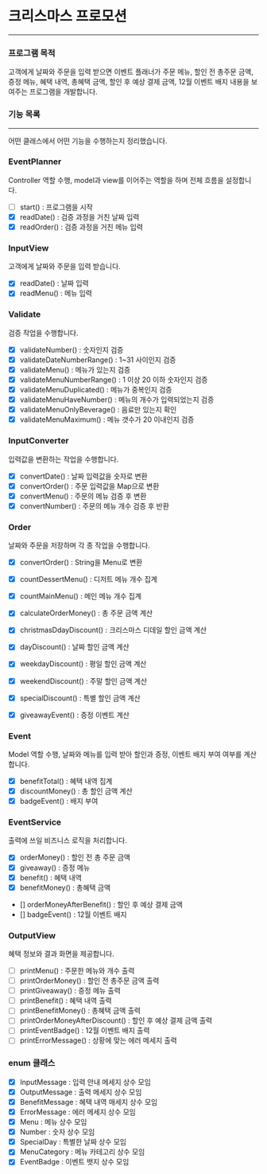 # 크리스마스 프로모션

---

### 프로그램 목적

고객에게 날짜와 주문을 입력 받으면 이벤트 플래너가 주문 메뉴, 할인 전 총주문 금액, 증정 메뉴, 혜택 내역, 총혜택 금액, 할인 후 예상 결제 금액, 12월 이벤트 배지 내용을 보여주는 프로그램을 개발합니다.

### 기능 목록

---

어떤 클래스에서 어떤 기능을 수행하는지 정리했습니다.

### EventPlanner

Controller 역할 수행, model과 view를 이어주는 역할을 하며 전체 흐름을 설정합니다.

- [ ]  start() : 프로그램을 시작
- [X]  readDate() : 검증 과정을 거친 날짜 입력
- [X]  readOrder() : 검증 과정을 거친 메뉴 입력 

### InputView

고객에게 날짜와 주문을 입력 받습니다.

- [X]  readDate() : 날짜 입력
- [X]  readMenu() : 메뉴 입력

### Validate

검증 작업을 수행합니다.

- [X]  validateNumber() : 숫자인지 검증
- [X]  validateDateNumberRange() : 1~31 사이인지 검증
- [X]  validateMenu() : 메뉴가 있는지 검증
- [X]  validateMenuNumberRange() : 1 이상 20 이하 숫자인지 검증
- [X]  validateMenuDuplicated() : 메뉴가 중복인지 검증
- [X]  validateMenuHaveNumber() : 메뉴의 개수가 입력되었는지 검증
- [X]  validateMenuOnlyBeverage() : 음료만 있는지 확인
- [X]  validateMenuMaximum() : 메뉴 갯수가 20 이내인지 검증

### InputConverter

입력값을 변환하는 작업을 수행합니다.

- [X]  convertDate() : 날짜 입력값을 숫자로 변환
- [X]  convertOrder() : 주문 입력값을 Map으로 변환 
- [X]  convertMenu() : 주문의 메뉴 검증 후 변환
- [X]  convertNumber() : 주문의 메뉴 개수 검증 후 반환

### Order

날짜와 주문을 저장하며 각 종 작업을 수행합니다. 

- [X]  convertOrder() : String을 Menu로 변환 
- [X]  countDessertMenu() : 디저트 메뉴 개수 집계 
- [X]  countMainMenu() : 메인 메뉴 개수 집계
- [X]  calculateOrderMoney() : 총 주문 금액 계산
- [X]  christmasDdayDiscount() : 크리스마스 디데일 할인 금액 계산
- [X]  dayDiscount() : 날짜 할인 금액 계산
- [X]  weekdayDiscount() : 평일 할인 금액 계산
- [X]  weekendDiscount() : 주말 할인 금액 계산
- [X]  specialDiscount() : 특별 할인 금액 계산
- [X]  giveawayEvent() : 증정 이벤트 계산

 
### Event

Model 역할 수행, 날짜와 메뉴를 입력 받아 할인과 증정, 이벤트 배지 부여 여부를 계산합니다.

- [X]  benefitTotal() : 혜택 내역 집계
- [X]  discountMoney() : 총 할인 금액 계산 
- [X]  badgeEvent() : 배지 부여

### EventService

출력에 쓰일 비즈니스 로직을 처리합니다. 

- [X] orderMoney() : 할인 전 총 주문 금액
- [X] giveaway() : 증정 메뉴 
- [X] benefit() : 혜택 내역 
- [X] benefitMoney() : 총혜택 금액
- [] orderMoneyAfterBenefit() : 할인 후 예상 결제 금액
- [] badgeEvent() : 12월 이벤트 배지

### OutputView

혜택 정보와 결과 화면을 제공합니다.

- [ ]  printMenu() : 주문한 메뉴와 개수 출력
- [ ]  printOrderMoney() : 할인 전 총주문 금액 출력
- [ ]  printGiveaway() : 증정 메뉴 출력
- [ ]  printBenefit() : 혜택 내역 출력
- [ ]  printBenefitMoney() : 총혜택 금액 출력
- [ ]  printOrderMoneyAfterDiscount() : 할인 후 예상 결제 금액 출력
- [ ]  printEventBadge() : 12월 이벤트 배지 출력
- [ ]  printErrorMessage() : 상황에 맞는 에러 메세지 출력

### enum 클래스

- [X]  InputMessage : 입력 안내 메세지 상수 모임
- [X]  OutputMessage : 출력 메세지 상수 모임
- [X]  BenefitMessage : 혜택 내역 매세지 상수 모임
- [X]  ErrorMessage : 에러 메세지 상수 모임
- [X]  Menu : 메뉴 상수 모임
- [X]  Number : 숫자 상수 모임
- [X]  SpecialDay : 특별한 날짜 상수 모임
- [X]  MenuCategory : 메뉴 카테고리 상수 모임
- [X]  EventBadge : 이벤트 뱃지 상수 모임
